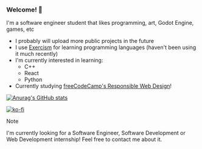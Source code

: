 ### Welcome! 👋

I'm a software engineer student that likes programming, art, Godot Engine, games, etc

- I probably will upload more public projects in the future
- I use [Exercism](https://exercism.org/profiles/Lukaswbrr) for learning programming languages (haven't been using it much recently)
- I'm currently interested in learning:
  - C++
  - React
  - Python
- Currently studying [freeCodeCamp's Responsible Web Design](https://www.freecodecamp.org/learn/)!

[![Anurag's GitHub stats](https://github-readme-stats.vercel.app/api?username=lukaswbrr&theme=radical)](https://github.com/anuraghazra/github-readme-stats)

[![ko-fi](https://ko-fi.com/img/githubbutton_sm.svg)](https://ko-fi.com/R5R5169OJP)

>[!NOTE]
>I'm currently looking for a Software Engineer, Software Development or Web Development internship! Feel free to contact me about it.

<!--
**Lukaswbrr/lukaswbrr** is a ✨ _special_ ✨ repository because its `README.md` (this file) appears on your GitHub profile.

Here are some ideas to get you started:

- 🔭 I’m currently working on ...
- 🌱 I’m currently learning ...
- 👯 I’m looking to collaborate on ...
- 🤔 I’m looking for help with ...
- 💬 Ask me about ...
- 📫 How to reach me: ...
- 😄 Pronouns: ...
- ⚡ Fun fact: ...
-->

